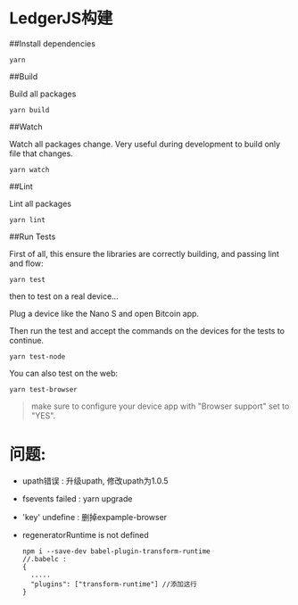 # LedgerJS构建

> 
##Install dependencies

	yarn


##Build

Build all packages

	yarn build

##Watch

Watch all packages change. Very useful during development to build only file that changes.

	yarn watch

##Lint

Lint all packages

	yarn lint

##Run Tests

First of all, this ensure the libraries are correctly building, and passing lint and flow:

	yarn test

then to test on a real device...

Plug a device like the Nano S and open Bitcoin app.

Then run the test and accept the commands on the devices for the tests to continue.

	yarn test-node

You can also test on the web:

	yarn test-browser
>make sure to configure your device app with "Browser support" set to "YES".


# 问题:
- upath错误 : 升级upath, 修改upath为1.0.5
- fsevents failed : yarn upgrade
- 'key' undefine : 删掉expample-browser
- regeneratorRuntime is not defined
	
	```shell
	npm i --save-dev babel-plugin-transform-runtime
	//.babelc : 
	{
	  .....
	  "plugins": ["transform-runtime"] //添加这行
	}
	```

